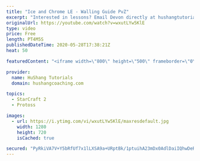 ```yaml
---
title: "Ice and Chrome LE - Walling Guide PvZ"
excerpt: "Interested in lessons? Email Devon directly at hushangtutorials@outlook.com ------------------------------------------------------------------------------------------------------- Want to support HuShang Tutorials directly? Patreon is a website where you can contribute a monthly donation that will help"
originalUrl: https://youtube.com/watch?v=wxutLYw5KlE
type: video
price: Free
length: PT4M5S
publishedDateTime: 2020-05-28T17:38:21Z
heat: 50

featuredContent: "<iframe width=\"800\" height=\"500\" frameborder=\"0\" src=\"https://www.youtube.com/embed/wxutLYw5KlE\" allow=\"accelerometer; autoplay; encrypted-media; gyroscope; picture-in-picture\" allowfullscreen></iframe>"

provider:
  name: HuShang Tutorials
  domain: hushangcoaching.com

topics:
  - StarCraft 2
  - Protoss

images:
  - url: https://i.ytimg.com/vi/wxutLYw5KlE/maxresdefault.jpg
    width: 1280
    height: 720
    isCached: true

secured: "PyRkiVA7V+Y5bRfUf7x1lLXSA9a+URptBk/1ptuihA23mDx0AdlDaiIQhwDeROIbj+9/nw87SFAtxYlFcCULnz0qQh7J1y3GJMvlutlacw+FvX3YNOBq/lezx+xJwyK9DHeL1/VHSrPPM0YkdmB7E8p7teCtxwgdvPiXaz5i+3LDryi2tOHhB+rahW8e9WKTp7FOHY83rkJydoamUR+Kqg/gPCUb2IKIZiGCT4dkh6x28WYWhHdWbZWINbcuRIadiDwtzgYRregJoz4nbkW/thNIouy0VzLwU6JnXuT1cywwLbRZlYUn50iz1o583g277P71kQhJIHkOXBNHpWOW4QmsHTjNC6SWQAKzLVQKtbT/5LuSZMkF1DtlXJq5AXKpbVR960Uoj9vUC+6kLu3BQxxApZ6WFBunUoHjsIH53n4=;kpAw2fj8j3I0h4qk3zXWSA=="
---
```


